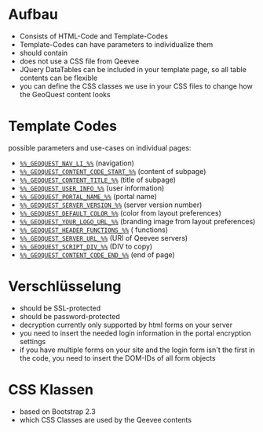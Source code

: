 # Aufbau

* Consists of HTML-Code and Template-Codes
* Template-Codes can have parameters to individualize them
* should contain <base href="YOUR_SERVER_URI">
* does not use a CSS file from Qeevee
* JQuery DataTables can be included in your template page, so all table contents can be flexible
* you can define the CSS classes we use in your CSS files to change how the GeoQuest content looks

# Template Codes

possible parameters and use-cases on individual pages:

* [`%%_GEOQUEST_NAV_LI_%%`](https://github.com/qeevee/GQ_Specification/wiki/GEOQUEST_NAV_LI) (navigation)
* [`%%_GEOQUEST_CONTENT_CODE_START_%%`](https://github.com/qeevee/GQ_Specification/wiki/GEOQUEST_CONTENT_CODE_START) (content of subpage)
* [`%%_GEOQUEST_CONTENT_TITLE_%%`](https://github.com/qeevee/GQ_Specification/wiki/GEOQUEST_CONTENT_TITLE) (title of subpage)
* [`%%_GEOQUEST_USER_INFO_%%`](https://github.com/qeevee/GQ_Specification/wiki/GEOQUEST_USER_INFO) (user information)
* [`%%_GEOQUEST_PORTAL_NAME_%%`](https://github.com/qeevee/GQ_Specification/wiki/GEOQUEST_PORTAL_NAME) (portal name)
* [`%%_GEOQUEST_SERVER_VERSION_%%`](https://github.com/qeevee/GQ_Specification/wiki/GEOQUEST_SERVER_VERSION) (server version number)
* [`%%_GEOQUEST_DEFAULT_COLOR_%%`](https://github.com/qeevee/GQ_Specification/wiki/GEOQUEST_DEFAULT_COLOR) (color from layout preferences)
* [`%%_GEOQUEST_YOUR_LOGO_URL_%%`](https://github.com/qeevee/GQ_Specification/wiki/GEOQUEST_YOUR_LOGO_URL) (branding image from layout preferences)
* [`%%_GEOQUEST_HEADER_FUNCTIONS_%%`](https://github.com/qeevee/GQ_Specification/wiki/GEOQUEST_HEADER_FUNCTIONS) (<head> functions)
* [`%%_GEOQUEST_SERVER_URL_%%`](https://github.com/qeevee/GQ_Specification/wiki/GEOQUEST_SERVER_URL) (URI of Qeevee servers)
* [`%%_GEOQUEST_SCRIPT_DIV_%%`](https://github.com/qeevee/GQ_Specification/wiki/GEOQUEST_SCRIPT_DIV) (DIV to copy)
* [`%%_GEOQUEST_CONTENT_CODE_END_%%`](https://github.com/qeevee/GQ_Specification/wiki/GEOQUEST_CONTENT_CODE_END) (end of page)

# Verschlüsselung

* should be SSL-protected
* should be password-protected
* decryption currently only supported by html forms on your server
* you need to insert the needed login information in the portal encryption settings
* if you have multiple forms on your site and the login form isn't the first in the code, you need to insert the DOM-IDs of all form objects

# CSS Klassen

* based on Bootstrap 2.3
* which CSS Classes are used by the Qeevee contents